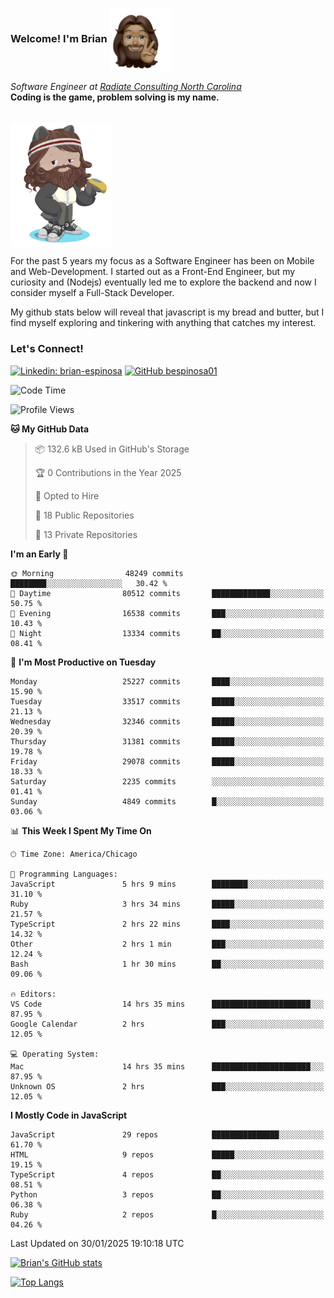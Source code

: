 ###  Welcome! I'm Brian <img align="center" src="https://github.com/bespinosa01/bespinosa01/blob/main/assets/peace-animoji.png" height="100" /></h2>
<p><em>Software Engineer at <a href="https://www.radiateconsulting.coop/north-carolina-tech-coop">Radiate Consulting North Carolina</a>
 <br/>
<!-- </br>Developer Consultant at <a href="https://codethedream.org/">Code The Dream</a> -->
</em> <b>Coding is the game, problem solving is my name.</b></p>

<br/>


 <img align="center" src="https://github.com/bespinosa01/bespinosa01/blob/main/assets/octo-me.png" height="200" /> 
 <p>
 For the past 5 years my focus as a Software Engineer has been on Mobile and Web-Development. I started out as a Front-End Engineer, but my curiosity and (Nodejs) eventually led me to explore the backend and now I consider myself a Full-Stack Developer.
</p>
<p>
 My github stats below will reveal that javascript is my bread and butter, but I find myself exploring and tinkering with anything that catches my interest. 
 </p>
 
 
### Let's Connect!

[![Linkedin: brian-espinosa](https://img.shields.io/badge/-brian--espinosa-blue?style=flat-square&logo=Linkedin&logoColor=white&link=https://www.linkedin.com/in/brian-espinosa/)](https://www.linkedin.com/in/brian-espinosa/)
[![GitHub bespinosa01](https://img.shields.io/github/followers/bespinosa01?label=follow&style=social)](https://github.com/bespinosa01)



<!--START_SECTION:waka-->
![Code Time](http://img.shields.io/badge/Code%20Time-1%2C715%20hrs-blue)

![Profile Views](http://img.shields.io/badge/Profile%20Views-0-blue)

**🐱 My GitHub Data** 

> 📦 132.6 kB Used in GitHub's Storage 
 > 
> 🏆 0 Contributions in the Year 2025
 > 
> 💼 Opted to Hire
 > 
> 📜 18 Public Repositories 
 > 
> 🔑 13 Private Repositories 
 > 
**I'm an Early 🐤** 

```text
🌞 Morning                48249 commits       ████████░░░░░░░░░░░░░░░░░   30.42 % 
🌆 Daytime                80512 commits       █████████████░░░░░░░░░░░░   50.75 % 
🌃 Evening                16538 commits       ███░░░░░░░░░░░░░░░░░░░░░░   10.43 % 
🌙 Night                  13334 commits       ██░░░░░░░░░░░░░░░░░░░░░░░   08.41 % 
```
📅 **I'm Most Productive on Tuesday** 

```text
Monday                   25227 commits       ████░░░░░░░░░░░░░░░░░░░░░   15.90 % 
Tuesday                  33517 commits       █████░░░░░░░░░░░░░░░░░░░░   21.13 % 
Wednesday                32346 commits       █████░░░░░░░░░░░░░░░░░░░░   20.39 % 
Thursday                 31381 commits       █████░░░░░░░░░░░░░░░░░░░░   19.78 % 
Friday                   29078 commits       █████░░░░░░░░░░░░░░░░░░░░   18.33 % 
Saturday                 2235 commits        ░░░░░░░░░░░░░░░░░░░░░░░░░   01.41 % 
Sunday                   4849 commits        █░░░░░░░░░░░░░░░░░░░░░░░░   03.06 % 
```


📊 **This Week I Spent My Time On** 

```text
🕑︎ Time Zone: America/Chicago

💬 Programming Languages: 
JavaScript               5 hrs 9 mins        ████████░░░░░░░░░░░░░░░░░   31.10 % 
Ruby                     3 hrs 34 mins       █████░░░░░░░░░░░░░░░░░░░░   21.57 % 
TypeScript               2 hrs 22 mins       ████░░░░░░░░░░░░░░░░░░░░░   14.32 % 
Other                    2 hrs 1 min         ███░░░░░░░░░░░░░░░░░░░░░░   12.24 % 
Bash                     1 hr 30 mins        ██░░░░░░░░░░░░░░░░░░░░░░░   09.06 % 

🔥 Editors: 
VS Code                  14 hrs 35 mins      ██████████████████████░░░   87.95 % 
Google Calendar          2 hrs               ███░░░░░░░░░░░░░░░░░░░░░░   12.05 % 

💻 Operating System: 
Mac                      14 hrs 35 mins      ██████████████████████░░░   87.95 % 
Unknown OS               2 hrs               ███░░░░░░░░░░░░░░░░░░░░░░   12.05 % 
```

**I Mostly Code in JavaScript** 

```text
JavaScript               29 repos            ███████████████░░░░░░░░░░   61.70 % 
HTML                     9 repos             █████░░░░░░░░░░░░░░░░░░░░   19.15 % 
TypeScript               4 repos             ██░░░░░░░░░░░░░░░░░░░░░░░   08.51 % 
Python                   3 repos             ██░░░░░░░░░░░░░░░░░░░░░░░   06.38 % 
Ruby                     2 repos             █░░░░░░░░░░░░░░░░░░░░░░░░   04.26 % 
```




 Last Updated on 30/01/2025 19:10:18 UTC
<!--END_SECTION:waka-->


<!--  Github STATS -->
[![Brian's GitHub stats](https://github-readme-stats.vercel.app/api?username=bespinosa01&hide=stars,contribs&count_private=true&show_icons=true)](https://github.com/anuraghazra/github-readme-stats)

[![Top Langs](https://github-readme-stats.vercel.app/api/top-langs/?username=bespinosa01&layout=compact)](https://github.com/anuraghazra/github-readme-stats)



<!--
**bespinosa01/bespinosa01** is a ✨ _special_ ✨ repository because its `README.md` (this file) appears on your GitHub profile.

Here are some ideas to get you started:

- 🔭 I’m currently working on ...
- 🌱 I’m currently learning ...
- 👯 I’m looking to collaborate on ...
- 🤔 I’m looking for help with ...
- 💬 Ask me about ...
- 📫 How to reach me: ...
- 😄 Pronouns: ...
- ⚡ Fun fact: ...
-->
